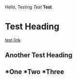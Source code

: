 Hello, Testing
*Test* 
**Test** 
# Test Heading #
[test link](https://youtube.com)
## Another Test Heading ## 
*One
*Two
*Three 
---

